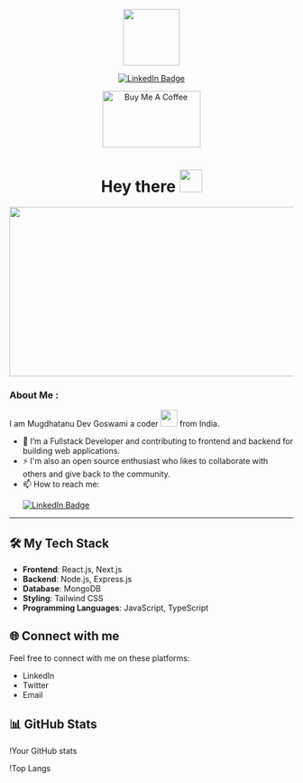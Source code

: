 <p align="center"><img src="https://media.giphy.com/media/M9gbBd9nbDrOTu1Mqx/giphy.gif" width="100"/></p>
<p align="center">
<a href="https://www.linkedin.com/in/mugdhatanu-dev-goswami-aa3b79214/"><img src="https://img.shields.io/badge/LinkedIn-blue?style=for-the-badge&logo=linkedin&logoColor=white" alt="LinkedIn Badge"></a>
</p>
<p align="center">
<a href="https://twitter.com/mugdhatanu" target="_blank"><img src="https://cdn.sanity.io/images/kts928pd/production/8f4940ab2b110be46a20fe7efd88e9826c801ce7-3840x2160.png" alt="Buy Me A Coffee" height="100" width="174"></a>
</p>


<h1 align="center">Hey there <img src="https://media.giphy.com/media/hvRJCLFzcasrR4ia7z/giphy.gif" width="40"></h1>

<p align="center"><img src="https://media.giphy.com/media/dWesBcTLavkZuG35MI/giphy.gif" width="600" height="300"  /></p>

### About Me :

I am Mugdhatanu Dev Goswami a coder <img src="https://media.giphy.com/media/WUlplcMpOCEmTGBtBW/giphy.gif" width="30"> from India.

- 🔭 I’m a Fullstack Developer and contributing to frontend and backend for building web applications.
- ⚡  I'm also an open source enthusiast who likes to collaborate with others and give back to the community.
- 📫 How to reach me: &nbsp; <p></p><a href="https://www.linkedin.com/in/mugdhatanu-dev-goswami-aa3b79214/"><img src="https://img.shields.io/badge/LinkedIn-blue?style=for-the-badge&logo=linkedin&logoColor=white" alt="LinkedIn Badge"></a>

---

## 🛠️ My Tech Stack

- **Frontend**: React.js, Next.js
- **Backend**: Node.js, Express.js
- **Database**: MongoDB
- **Styling**: Tailwind CSS
- **Programming Languages**: JavaScript, TypeScript

## 🌐 Connect with me

Feel free to connect with me on these platforms:

- LinkedIn
- Twitter
- Email

## 📊 GitHub Stats

!Your GitHub stats

!Top Langs
